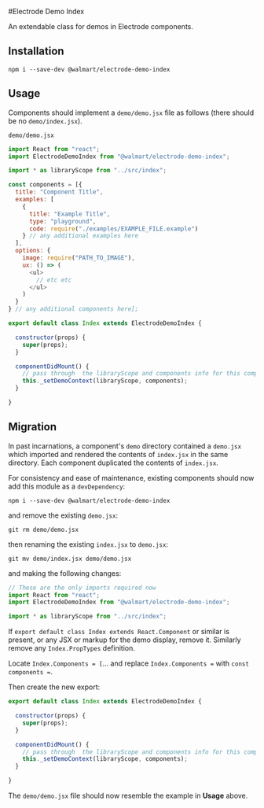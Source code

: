 #Electrode Demo Index

An extendable class for demos in Electrode components.

## Installation

`npm i --save-dev @walmart/electrode-demo-index`

## Usage

Components should implement a `demo/demo.jsx` file as follows (there should be no
`demo/index.jsx`).

`demo/demo.jsx`

```js
import React from "react";
import ElectrodeDemoIndex from "@walmart/electrode-demo-index";

import * as libraryScope from "../src/index";

const components = [{
  title: "Component Title",
  examples: [
    {
      title: "Example Title",
      type: "playground",
      code: require("./examples/EXAMPLE_FILE.example")
    } // any additional examples here
  ],
  options: {
    image: require("PATH_TO_IMAGE"),
    ux: () => (
      <ul>
        // etc etc
      </ul>
    )
  }
} // any additional components here];

export default class Index extends ElectrodeDemoIndex {

  constructor(props) {
    super(props);
  }

  componentDidMount() {
    // pass through  the libraryScope and components info for this component
    this._setDemoContext(libraryScope, components);
  }

}

```

## Migration

In past incarnations, a component's `demo` directory contained a `demo.jsx` which
imported and rendered the contents of `index.jsx` in the same directory. Each component
duplicated the contents of `index.jsx`.

For consistency and ease of maintenance, existing components should now add this module as a
`devDependency`:

`npm i --save-dev @walmart/electrode-demo-index`

 and remove the existing `demo.jsx`:

`git rm demo/demo.jsx`

then renaming the existing `index.jsx` to `demo.jsx`:

`git mv demo/index.jsx demo/demo.jsx`

 and making the following changes:

```js
// These are the only imports required now
import React from "react";
import ElectrodeDemoIndex from "@walmart/electrode-demo-index";

import * as libraryScope from "../src/index";
```

If `export default class Index extends React.Component` or similar is present, or any JSX or
markup for the demo display, remove it. Similarly remove any `Index.PropTypes` definition.

Locate `Index.Components = [`... and replace `Index.Components =` with `const components =`.

Then create the new export:

```js
export default class Index extends ElectrodeDemoIndex {

  constructor(props) {
    super(props);
  }

  componentDidMount() {
    // pass through  the libraryScope and components info for this component
    this._setDemoContext(libraryScope, components);
  }

}
```

The `demo/demo.jsx` file should now resemble the example in **Usage** above.
